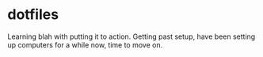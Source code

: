 # dotfiles

Learning blah with
putting it to action. Getting past setup, have been setting up computers for a while now, time to move on.
